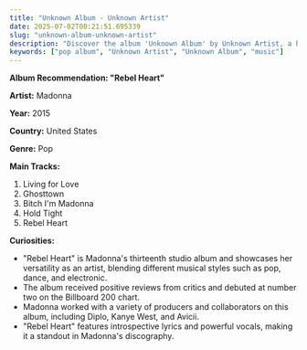 ```yaml
---
title: "Unknown Album - Unknown Artist"
date: 2025-07-02T00:21:51.695339
slug: "unknown-album-unknown-artist"
description: "Discover the album 'Unknown Album' by Unknown Artist, a highlight in pop music."
keywords: ["pop album", "Unknown Artist", "Unknown Album", "music"]
---
```


**Album Recommendation: "Rebel Heart"**

**Artist:** Madonna

**Year:** 2015

**Country:** United States

**Genre:** Pop

**Main Tracks:**
1. Living for Love
2. Ghosttown
3. Bitch I'm Madonna
4. Hold Tight
5. Rebel Heart

**Curiosities:**
- "Rebel Heart" is Madonna's thirteenth studio album and showcases her versatility as an artist, blending different musical styles such as pop, dance, and electronic.
- The album received positive reviews from critics and debuted at number two on the Billboard 200 chart.
- Madonna worked with a variety of producers and collaborators on this album, including Diplo, Kanye West, and Avicii.
- "Rebel Heart" features introspective lyrics and powerful vocals, making it a standout in Madonna's discography.